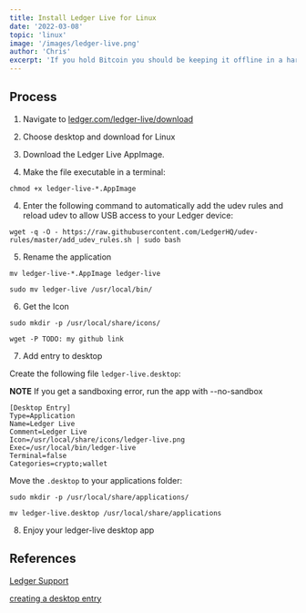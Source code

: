 ```yaml
---
title: Install Ledger Live for Linux
date: '2022-03-08'
topic: 'linux'
image: '/images/ledger-live.png'
author: 'Chris'
excerpt: 'If you hold Bitcoin you should be keeping it offline in a hardware wallet like a Ledger. In this article I will show you how to install ledger-live for Linux.'
---
```


## Process

1. Navigate to [ledger.com/ledger-live/download](https://www.ledger.com/ledger-live/download)

2. Choose desktop and download for Linux

3. Download the Ledger Live AppImage.

4. Make the file executable in a terminal:

```
chmod +x ledger-live-*.AppImage
```

4. Enter the following command to automatically add the udev rules and reload udev to allow USB access to your Ledger device:

```
wget -q -O - https://raw.githubusercontent.com/LedgerHQ/udev-rules/master/add_udev_rules.sh | sudo bash
```

5. Rename the application

```
mv ledger-live-*.AppImage ledger-live

sudo mv ledger-live /usr/local/bin/
```

6. Get the Icon

```
sudo mkdir -p /usr/local/share/icons/

wget -P TODO: my github link
```

7. Add entry to desktop

Create the following file `ledger-live.desktop`:

**NOTE** If you get a sandboxing error, run the app with --no-sandbox

```
[Desktop Entry]
Type=Application
Name=Ledger Live
Comment=Ledger Live
Icon=/usr/local/share/icons/ledger-live.png
Exec=/usr/local/bin/ledger-live
Terminal=false
Categories=crypto;wallet
```

Move the `.desktop` to your applications folder:

```
sudo mkdir -p /usr/local/share/applications/

mv ledger-live.desktop /usr/local/share/applications
```

8. Enjoy your ledger-live desktop app

## References

[Ledger Support](https://support.ledger.com/hc/en-us/articles/360006395553-Download-and-install-Ledger-Live)

[creating a desktop entry](https://askubuntu.com/questions/902672/registering-appimage-files-as-a-desktop-app)
